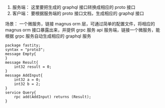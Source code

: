 1. 服务端： 这里要把生成的 graphql 接口转换成相应的 proto 接口
2. 客户端： 要根据服务端的 proto 接口文档，生成相应的 graphql 接口

场景：
一个微服务，链接 magnus orm 层，可通过简单的配置文件，将相应的 magnus orm 接口暴露出来，并提供 grpc 服务
api 服务端，链接一个微服务，能根据 grpc 服务自动生成相应的 graphql 服务

```ptoto
package fastity;
syntax = "proto3";
message Empty{
}
message Result{
    int32 result = 0;
}
message AddInput{
    int32 a = 0;
    int32 b = 2;
}
service Query{
    rpc add(AddInput) returns (Result);
}
```
